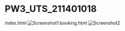 # PW3_UTS_211401018
index.html
![Screenshot1](https://user-images.githubusercontent.com/114583934/200246070-3ce87fec-a162-4f47-9bd5-6219e86c5b85.jpeg)
booking.html
![Screenshot2](https://user-images.githubusercontent.com/114583934/200246171-afe27d43-bbb1-4521-b213-3817660c7503.png)
